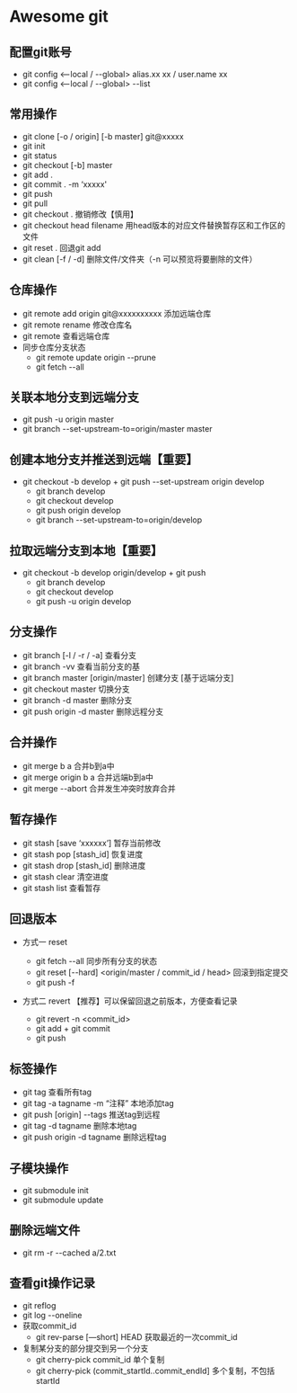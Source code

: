 # Awesome git

## 配置git账号

- git config  <--local / --global> alias.xx xx / user.name xx
- git config <--local / --global> --list

## 常用操作

- git clone [-o / origin] [-b master] git@xxxxx
- git init
- git status
- git checkout [-b] master
- git add .
- git commit . -m ‘xxxxx'
- git push
- git pull
- git checkout . 撤销修改【慎用】
- git checkout head filename 用head版本的对应文件替换暂存区和工作区的文件
- git reset .  回退git add
- git clean [-f / -d] 删除文件/文件夹（-n 可以预览将要删除的文件）

## 仓库操作

- git remote add origin git@xxxxxxxxxx   添加远端仓库
- git remote rename <oldName> <newName>  修改仓库名
- git remote  查看远端仓库
- 同步仓库分支状态
  - git remote update origin --prune
  - git fetch --all

## 关联本地分支到远端分支

- git push -u origin master
- git branch --set-upstream-to=origin/master master

## 创建本地分支并推送到远端【重要】

- git checkout -b develop   +   git push --set-upstream origin develop
  - git branch develop
  - git checkout develop
  - git push origin develop
  - git branch --set-upstream-to=origin/develop

## 拉取远端分支到本地【重要】

- git checkout -b develop origin/develop   +   git push
  - git branch develop
  - git checkout develop
  - git push -u origin develop

## 分支操作

- git branch [-l / -r / -a] 查看分支
- git branch -vv 查看当前分支的基
- git branch master [origin/master] 创建分支 [基于远端分支]
- git checkout master 切换分支
- git branch -d master 删除分支
- git push origin -d master 删除远程分支

## 合并操作

- git merge b a 合并b到a中
- git merge origin b a 合并远端b到a中
- git merge --abort  合并发生冲突时放弃合并

## 暂存操作

- git stash [save ‘xxxxxx’] 暂存当前修改
- git stash pop [stash_id] 恢复进度
- git stash drop [stash_id] 删除进度
- git stash clear 清空进度
- git stash list 查看暂存

## 回退版本

- 方式一 reset
  - git fetch --all  同步所有分支的状态
  - git reset [--hard]  <origin/master / commit_id / head>   回滚到指定提交
  - git push -f

- 方式二 revert 【推荐】可以保留回退之前版本，方便查看记录
  - git revert -n <commit_id>
  - git add + git commit
  - git push


## 标签操作

- git tag 查看所有tag
- git tag -a tagname -m “注释”   本地添加tag
- git push [origin] --tags 推送tag到远程
- git tag -d tagname 删除本地tag
- git push origin -d tagname 删除远程tag

## 子模块操作

- git submodule init
- git submodule update

## 删除远端文件

- git rm -r --cached a/2.txt

## 查看git操作记录

- git reflog
- git log --oneline
- 获取commit_id
  - git rev-parse  [—short] HEAD 获取最近的一次commit_id
- 复制某分支的部分提交到另一个分支
  - git cherry-pick commit_id 单个复制
  - git cherry-pick (commit_startId..commit_endId] 多个复制，不包括startId

